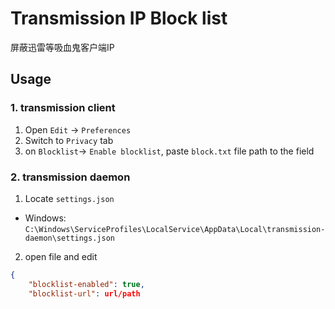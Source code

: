 <!--
 Copyright (c) 2023 weooh

 This software is released under the MIT License.
 https://opensource.org/licenses/MIT
-->

# Transmission IP Block list

屏蔽迅雷等吸血鬼客户端IP

## Usage

### 1. transmission client

1. Open `Edit` -> `Preferences`
2. Switch to `Privacy` tab
3. on `Blocklist`-> `Enable blocklist`, paste `block.txt` file path to the field

### 2. transmission daemon

1. Locate `settings.json`

- Windows: `C:\Windows\ServiceProfiles\LocalService\AppData\Local\transmission-daemon\settings.json`

2. open file and edit

```json
{
    "blocklist-enabled": true,
    "blocklist-url": url/path
```

